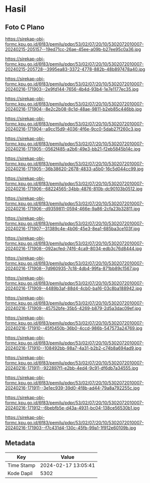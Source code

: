 # Hasil

## Foto C Plano

https://sirekap-obj-formc.kpu.go.id/6f83/pemilu/pdpr/53/02/07/20/10/5302072010007-20240215-205157--19ed71cc-26ae-45ee-a09b-b27ee95c0a36.jpg

https://sirekap-obj-formc.kpu.go.id/6f83/pemilu/pdpr/53/02/07/20/10/5302072010007-20240215-205728--3995ea83-3372-4778-882b-48b897478a40.jpg

https://sirekap-obj-formc.kpu.go.id/6f83/pemilu/pdpr/53/02/07/20/10/5302072010007-20240216-171903--2e9fd144-7656-4b4d-93b4-1e7e1177ec35.jpg

https://sirekap-obj-formc.kpu.go.id/6f83/pemilu/pdpr/53/02/07/20/10/5302072010007-20240216-171904--8e2c2b08-8c1d-48ae-9811-b2eb85c446bb.jpg

https://sirekap-obj-formc.kpu.go.id/6f83/pemilu/pdpr/53/02/07/20/10/5302072010007-20240216-171904--a9cc15d9-4036-4f6e-9cc0-5dab27f260c3.jpg

https://sirekap-obj-formc.kpu.go.id/6f83/pemilu/pdpr/53/02/07/20/10/5302072010007-20240216-171905--0562f485-a2b6-49e3-bb21-f2eb5845b14c.jpg

https://sirekap-obj-formc.kpu.go.id/6f83/pemilu/pdpr/53/02/07/20/10/5302072010007-20240216-171905--36b38620-2678-4833-a5b0-16c5d044cc99.jpg

https://sirekap-obj-formc.kpu.go.id/6f83/pemilu/pdpr/53/02/07/20/10/5302072010007-20240216-171906--68224565-34bb-4876-810b-dc90103b0512.jpg

https://sirekap-obj-formc.kpu.go.id/6f83/pemilu/pdpr/53/02/07/20/10/5302072010007-20240216-171906--d9359811-0594-466e-9a86-2cfa23b32811.jpg

https://sirekap-obj-formc.kpu.go.id/6f83/pemilu/pdpr/53/02/07/20/10/5302072010007-20240216-171907--31389c4e-4b06-45e3-8ea1-685ba3ce103f.jpg

https://sirekap-obj-formc.kpu.go.id/6f83/pemilu/pdpr/53/02/07/20/10/5302072010007-20240216-171908--092acfed-74f6-4ca9-8034-edb3c76d8444.jpg

https://sirekap-obj-formc.kpu.go.id/6f83/pemilu/pdpr/53/02/07/20/10/5302072010007-20240216-171908--7d960935-7c18-4db4-99fa-871bb89c1567.jpg

https://sirekap-obj-formc.kpu.go.id/6f83/pemilu/pdpr/53/02/07/20/10/5302072010007-20240216-171909--4489b3af-88d4-4cb0-ba16-03c8ba188942.jpg

https://sirekap-obj-formc.kpu.go.id/6f83/pemilu/pdpr/53/02/07/20/10/5302072010007-20240216-171909--45752bfe-35b5-4269-b879-2d5a3dac09ef.jpg

https://sirekap-obj-formc.kpu.go.id/6f83/pemilu/pdpr/53/02/07/20/10/5302072010007-20240216-171910--45f0450b-36b0-4ccd-986b-547573a24769.jpg

https://sirekap-obj-formc.kpu.go.id/6f83/pemilu/pdpr/53/02/07/20/10/5302072010007-20240216-171910--108492bb-98a7-4a31-b2b2-c74b8a694ad9.jpg

https://sirekap-obj-formc.kpu.go.id/6f83/pemilu/pdpr/53/02/07/20/10/5302072010007-20240216-171911--922897f1-e2bb-4ed4-9c91-df6db7a34555.jpg

https://sirekap-obj-formc.kpu.go.id/6f83/pemilu/pdpr/53/02/07/20/10/5302072010007-20240216-171911--3e1ec939-39d0-4f8b-ad44-79a8a792255c.jpg

https://sirekap-obj-formc.kpu.go.id/6f83/pemilu/pdpr/53/02/07/20/10/5302072010007-20240216-171912--6bebfb5e-d43a-4931-bc04-138ce56530b1.jpg

https://sirekap-obj-formc.kpu.go.id/6f83/pemilu/pdpr/53/02/07/20/10/5302072010007-20240216-171903--f7c431d4-130c-45fb-99a1-1f912e60109b.jpg


## Metadata

| Key        | Value               |
| ---------- | ------------------- |
| Time Stamp | 2024-02-17 13:05:41 |
| Kode Dapil | 5302                |



